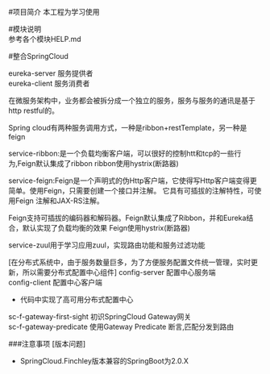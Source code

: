 #项目简介
本工程为学习使用

#模块说明  
参考各个模块HELP.md

#整合SpringCloud  
  
eureka-server 服务提供者  
eureka-client 服务消费者

在微服务架构中，业务都会被拆分成一个独立的服务，服务与服务的通讯是基于http restful的。  

Spring cloud有两种服务调用方式，一种是ribbon+restTemplate，另一种是feign

service-ribbon:是一个负载均衡客户端，可以很好的控制htt和tcp的一些行为,Feign默认集成了ribbon
ribbon使用hystrix(断路器)

service-feign:Feign是一个声明式的伪Http客户端，它使得写Http客户端变得更简单。使用Feign，只需要创建一个接口并注解。
它具有可插拔的注解特性，可使用Feign 注解和JAX-RS注解。  

Feign支持可插拔的编码器和解码器。Feign默认集成了Ribbon，并和Eureka结合，默认实现了负载均衡的效果
Feign使用hystrix(断路器)

service-zuul用于学习应用zuul，实现路由功能和服务过滤功能

[在分布式系统中，由于服务数量巨多，为了方便服务配置文件统一管理，实时更新，所以需要分布式配置中心组件]
config-server 配置中心服务端  
config-client 配置中心客户端

* 代码中实现了高可用分布式配置中心

sc-f-gateway-first-sight 初识SpringCloud Gateway网关  
sc-f-gateway-predicate 使用Gateway Predicate 断言,匹配分发到路由

###注意事项 
[版本问题]
* SpringCloud.Finchley版本兼容的SpringBoot为2.0.X

